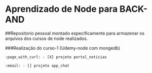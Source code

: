 # Aprendizado de Node para BACK-AND

##Repositorio pessoal montado especificamente para armazenar os arquivos dos cursos de node realizados.

  ###Realização do curso-1 (Udemy-node com mongedb)

    :page_with_curl: - [X] projeto portal_noticias
    
    :email: - [] projeto app_chat
